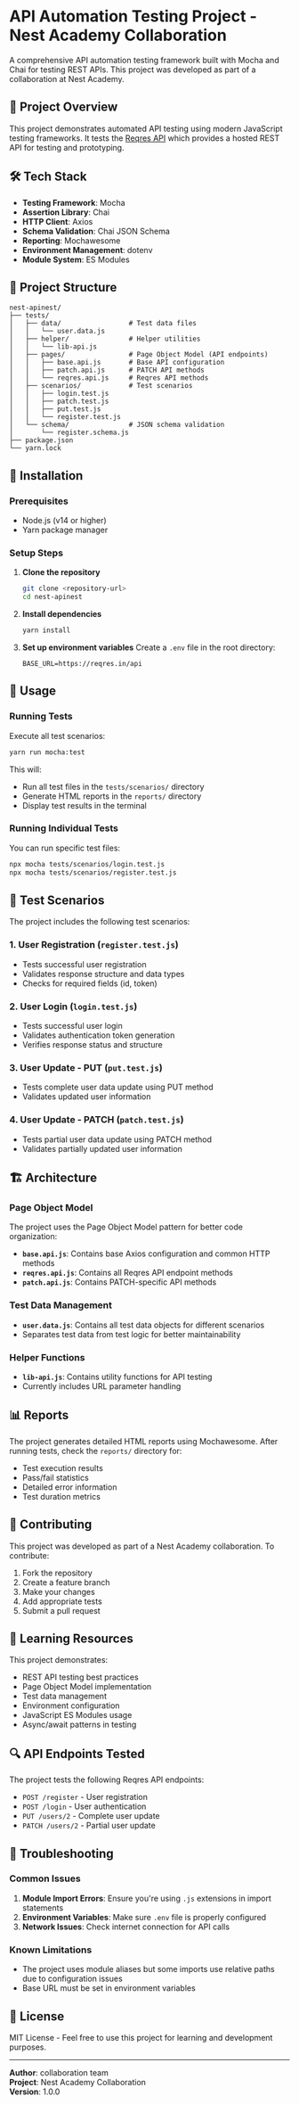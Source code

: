 # API Automation Testing Project - Nest Academy Collaboration

A comprehensive API automation testing framework built with Mocha and Chai for testing REST APIs. This project was developed as part of a collaboration at Nest Academy.

## 🚀 Project Overview

This project demonstrates automated API testing using modern JavaScript testing frameworks. It tests the [Reqres API](https://reqres.in/) which provides a hosted REST API for testing and prototyping.

## 🛠️ Tech Stack

- **Testing Framework**: Mocha
- **Assertion Library**: Chai
- **HTTP Client**: Axios
- **Schema Validation**: Chai JSON Schema
- **Reporting**: Mochawesome
- **Environment Management**: dotenv
- **Module System**: ES Modules

## 📁 Project Structure

```
nest-apinest/
├── tests/
│   ├── data/                 # Test data files
│   │   └── user.data.js
│   ├── helper/               # Helper utilities
│   │   └── lib-api.js
│   ├── pages/                # Page Object Model (API endpoints)
│   │   ├── base.api.js       # Base API configuration
│   │   ├── patch.api.js      # PATCH API methods
│   │   └── reqres.api.js     # Reqres API methods
│   ├── scenarios/            # Test scenarios
│   │   ├── login.test.js
│   │   ├── patch.test.js
│   │   ├── put.test.js
│   │   └── register.test.js
│   └── schema/               # JSON schema validation
│       └── register.schema.js
├── package.json
└── yarn.lock
```

## 🔧 Installation

### Prerequisites
- Node.js (v14 or higher)
- Yarn package manager

### Setup Steps

1. **Clone the repository**
   ```bash
   git clone <repository-url>
   cd nest-apinest
   ```

2. **Install dependencies**
   ```bash
   yarn install
   ```

3. **Set up environment variables**
   Create a `.env` file in the root directory:
   ```env
   BASE_URL=https://reqres.in/api
   ```

## 🚀 Usage

### Running Tests

Execute all test scenarios:
```bash
yarn run mocha:test
```

This will:
- Run all test files in the `tests/scenarios/` directory
- Generate HTML reports in the `reports/` directory
- Display test results in the terminal

### Running Individual Tests

You can run specific test files:
```bash
npx mocha tests/scenarios/login.test.js
npx mocha tests/scenarios/register.test.js
```

## 📝 Test Scenarios

The project includes the following test scenarios:

### 1. User Registration (`register.test.js`)
- Tests successful user registration
- Validates response structure and data types
- Checks for required fields (id, token)

### 2. User Login (`login.test.js`)
- Tests successful user login
- Validates authentication token generation
- Verifies response status and structure

### 3. User Update - PUT (`put.test.js`)
- Tests complete user data update using PUT method
- Validates updated user information

### 4. User Update - PATCH (`patch.test.js`)
- Tests partial user data update using PATCH method
- Validates partially updated user information

## 🏗️ Architecture

### Page Object Model
The project uses the Page Object Model pattern for better code organization:

- **`base.api.js`**: Contains base Axios configuration and common HTTP methods
- **`reqres.api.js`**: Contains all Reqres API endpoint methods
- **`patch.api.js`**: Contains PATCH-specific API methods

### Test Data Management
- **`user.data.js`**: Contains all test data objects for different scenarios
- Separates test data from test logic for better maintainability

### Helper Functions
- **`lib-api.js`**: Contains utility functions for API testing
- Currently includes URL parameter handling

## 📊 Reports

The project generates detailed HTML reports using Mochawesome. After running tests, check the `reports/` directory for:
- Test execution results
- Pass/fail statistics
- Detailed error information
- Test duration metrics

## 🤝 Contributing

This project was developed as part of a Nest Academy collaboration. To contribute:

1. Fork the repository
2. Create a feature branch
3. Make your changes
4. Add appropriate tests
5. Submit a pull request

## 📖 Learning Resources

This project demonstrates:
- REST API testing best practices
- Page Object Model implementation
- Test data management
- Environment configuration
- JavaScript ES Modules usage
- Async/await patterns in testing

## 🔍 API Endpoints Tested

The project tests the following Reqres API endpoints:
- `POST /register` - User registration
- `POST /login` - User authentication
- `PUT /users/2` - Complete user update
- `PATCH /users/2` - Partial user update

## 🐛 Troubleshooting

### Common Issues

1. **Module Import Errors**: Ensure you're using `.js` extensions in import statements
2. **Environment Variables**: Make sure `.env` file is properly configured
3. **Network Issues**: Check internet connection for API calls

### Known Limitations

- The project uses module aliases but some imports use relative paths due to configuration issues
- Base URL must be set in environment variables

## 📄 License

MIT License - Feel free to use this project for learning and development purposes.

---

**Author**: collaboration team  
**Project**: Nest Academy Collaboration  
**Version**: 1.0.0
```